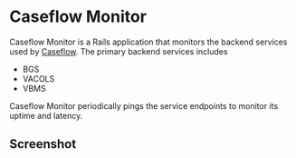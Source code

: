 # Caseflow Monitor

Caseflow Monitor is a Rails application that monitors the backend services used by [Caseflow](https://github.com/department-of-veterans-affairs/caseflow). The primary backend services includes

 - BGS
 - VACOLS
 - VBMS

Caseflow Monitor periodically pings the service endpoints to monitor its uptime and latency.


## Screenshot
